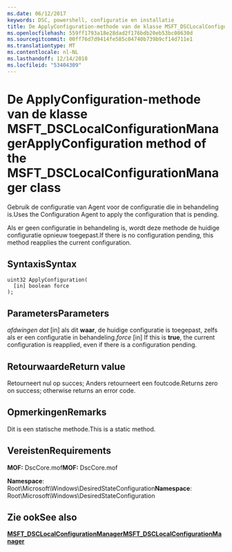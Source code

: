 ```yaml
---
ms.date: 06/12/2017
keywords: DSC, powershell, configuratie en installatie
title: De ApplyConfiguration-methode van de klasse MSFT_DSCLocalConfigurationManager
ms.openlocfilehash: 559ff1793a18e28dad2f176bdb20eb53bc08630d
ms.sourcegitcommit: 00ff76d7d9414fe585c04740b739b9cf14d711e1
ms.translationtype: MT
ms.contentlocale: nl-NL
ms.lasthandoff: 12/14/2018
ms.locfileid: "53404309"
---
```

# <a name="applyconfiguration-method-of-the-msftdsclocalconfigurationmanager-class"></a><span data-ttu-id="d778c-103">De ApplyConfiguration-methode van de klasse MSFT_DSCLocalConfigurationManager</span><span class="sxs-lookup"><span data-stu-id="d778c-103">ApplyConfiguration method of the MSFT_DSCLocalConfigurationManager class</span></span>

<span data-ttu-id="d778c-104">Gebruik de configuratie van Agent voor de configuratie die in behandeling is.</span><span class="sxs-lookup"><span data-stu-id="d778c-104">Uses the Configuration Agent to apply the configuration that is pending.</span></span>

<span data-ttu-id="d778c-105">Als er geen configuratie in behandeling is, wordt deze methode de huidige configuratie opnieuw toegepast.</span><span class="sxs-lookup"><span data-stu-id="d778c-105">If there is no configuration pending, this method reapplies the current configuration.</span></span>

## <a name="syntax"></a><span data-ttu-id="d778c-106">Syntaxis</span><span class="sxs-lookup"><span data-stu-id="d778c-106">Syntax</span></span>

```mof
uint32 ApplyConfiguration(
  [in] boolean force
);
```

## <a name="parameters"></a><span data-ttu-id="d778c-107">Parameters</span><span class="sxs-lookup"><span data-stu-id="d778c-107">Parameters</span></span>

<span data-ttu-id="d778c-108">*afdwingen dat* \[in\] als dit **waar**, de huidige configuratie is toegepast, zelfs als er een configuratie in behandeling.</span><span class="sxs-lookup"><span data-stu-id="d778c-108">*force* \[in\] If this is **true**, the current configuration is reapplied, even if there is a configuration pending.</span></span>

## <a name="return-value"></a><span data-ttu-id="d778c-109">Retourwaarde</span><span class="sxs-lookup"><span data-stu-id="d778c-109">Return value</span></span>

<span data-ttu-id="d778c-110">Retourneert nul op succes; Anders retourneert een foutcode.</span><span class="sxs-lookup"><span data-stu-id="d778c-110">Returns zero on success; otherwise returns an error code.</span></span>

## <a name="remarks"></a><span data-ttu-id="d778c-111">Opmerkingen</span><span class="sxs-lookup"><span data-stu-id="d778c-111">Remarks</span></span>

<span data-ttu-id="d778c-112">Dit is een statische methode.</span><span class="sxs-lookup"><span data-stu-id="d778c-112">This is a static method.</span></span>

## <a name="requirements"></a><span data-ttu-id="d778c-113">Vereisten</span><span class="sxs-lookup"><span data-stu-id="d778c-113">Requirements</span></span>

<span data-ttu-id="d778c-114">**MOF:** DscCore.mof</span><span class="sxs-lookup"><span data-stu-id="d778c-114">**MOF:** DscCore.mof</span></span>

<span data-ttu-id="d778c-115">**Namespace**: Root\Microsoft\Windows\DesiredStateConfiguration</span><span class="sxs-lookup"><span data-stu-id="d778c-115">**Namespace**: Root\Microsoft\Windows\DesiredStateConfiguration</span></span>

## <a name="see-also"></a><span data-ttu-id="d778c-116">Zie ook</span><span class="sxs-lookup"><span data-stu-id="d778c-116">See also</span></span>

[<span data-ttu-id="d778c-117">**MSFT_DSCLocalConfigurationManager**</span><span class="sxs-lookup"><span data-stu-id="d778c-117">**MSFT_DSCLocalConfigurationManager**</span></span>](msft-dsclocalconfigurationmanager.md)